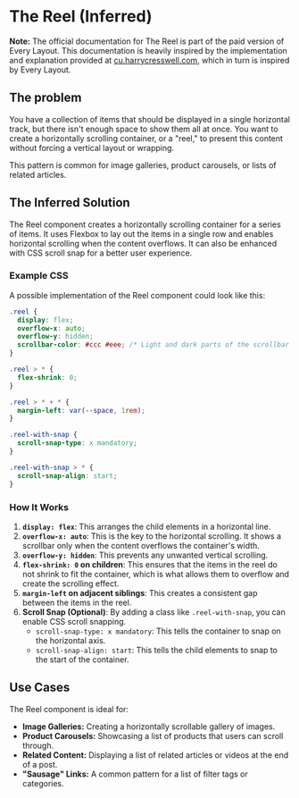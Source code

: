 # The Reel (Inferred)

**Note:** The official documentation for The Reel is part of the paid version of Every Layout. This documentation is heavily inspired by the implementation and explanation provided at [cu.harrycresswell.com](https://cu.harrycresswell.com/compositions/reel/), which in turn is inspired by Every Layout.

## The problem

You have a collection of items that should be displayed in a single horizontal track, but there isn't enough space to show them all at once. You want to create a horizontally scrolling container, or a "reel," to present this content without forcing a vertical layout or wrapping.

This pattern is common for image galleries, product carousels, or lists of related articles.

## The Inferred Solution

The Reel component creates a horizontally scrolling container for a series of items. It uses Flexbox to lay out the items in a single row and enables horizontal scrolling when the content overflows. It can also be enhanced with CSS scroll snap for a better user experience.

### Example CSS

A possible implementation of the Reel component could look like this:

```css
.reel {
  display: flex;
  overflow-x: auto;
  overflow-y: hidden;
  scrollbar-color: #ccc #eee; /* Light and dark parts of the scrollbar */
}

.reel > * {
  flex-shrink: 0;
}

.reel > * + * {
  margin-left: var(--space, 1rem);
}

.reel-with-snap {
  scroll-snap-type: x mandatory;
}

.reel-with-snap > * {
  scroll-snap-align: start;
}
```

### How It Works

1.  **`display: flex`**: This arranges the child elements in a horizontal line.
2.  **`overflow-x: auto`**: This is the key to the horizontal scrolling. It shows a scrollbar only when the content overflows the container's width.
3.  **`overflow-y: hidden`**: This prevents any unwanted vertical scrolling.
4.  **`flex-shrink: 0` on children**: This ensures that the items in the reel do not shrink to fit the container, which is what allows them to overflow and create the scrolling effect.
5.  **`margin-left` on adjacent siblings**: This creates a consistent gap between the items in the reel.
6.  **Scroll Snap (Optional)**: By adding a class like `.reel-with-snap`, you can enable CSS scroll snapping.
    *   `scroll-snap-type: x mandatory`: This tells the container to snap on the horizontal axis.
    *   `scroll-snap-align: start`: This tells the child elements to snap to the start of the container.

## Use Cases

The Reel component is ideal for:

*   **Image Galleries:** Creating a horizontally scrollable gallery of images.
*   **Product Carousels:** Showcasing a list of products that users can scroll through.
*   **Related Content:** Displaying a list of related articles or videos at the end of a post.
*   **"Sausage" Links:** A common pattern for a list of filter tags or categories.

